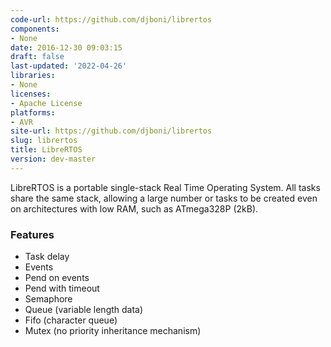 ```yaml
---
code-url: https://github.com/djboni/librertos
components:
- None
date: 2016-12-30 09:03:15
draft: false
last-updated: '2022-04-26'
libraries:
- None
licenses:
- Apache License
platforms:
- AVR
site-url: https://github.com/djboni/librertos
slug: librertos
title: LibreRTOS
version: dev-master
---
```

LibreRTOS is a portable single-stack Real Time Operating System. All tasks share the same stack, allowing a large number or tasks to be created even on architectures with low RAM, such as ATmega328P (2kB).

<!--more-->

### Features
- Task delay
- Events
- Pend on events
- Pend with timeout
- Semaphore
- Queue (variable length data)
- Fifo (character queue)
- Mutex (no priority inheritance mechanism)


